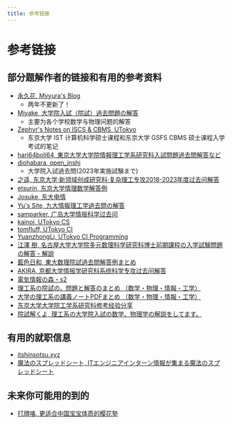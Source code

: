 ```yaml
---
title: 参考链接
---
```


# 参考链接

## 部分题解作者的链接和有用的参考资料

- [永久花, Myyura's Blog](https://myyura.github.io/)
    - 两年不更新了！
- [Miyake, 大学院入試（院試）過去問題の解答](https://miyake.github.io/exams/index.html)
    - 主要为各个学校数学与物理问题的解答
- [Zephyr's Notes on ISCS & CBMS, UTokyo](https://inshi-notes.zephyr-zdz.space/)
    - 东京大学 IST 计算机科学硕士课程和东京大学 GSFS CBMS 硕士课程入学考试的笔记
- [hari64boli64, 東京大学大学院情報理工学系研究科入試問題過去問解答など](https://github.com/hari64boli64/GraduateSchoolEntranceExamination)
- [diohabara, open_inshi](https://github.com/diohabara/open_inshi)
    - 大学院入試過去問(2023年実施試験まで)
- [之遥, 东京大学·新领域创成研究科·复杂理工专攻2018-2023年度过去问解答](https://www.zhihu.com/people/zhao-yue-70-84)
- [etsurin, 东京大学情理数学解答例](https://zhuanlan.zhihu.com/p/561992447)
- [Josuke, 东大电情](https://www.xiaohongshu.com/user/profile/6136a1b40000000002025c4f?xhsshare=QQ&appuid=5de61ebb0000000001004b64&apptime=1718276766)
- [Yu's Site, 九大情報理工学過去問の解答](https://blog.loveyou.moe/KU/%E4%B9%9D%E5%A4%A7%E6%83%85%E5%A0%B1%E7%90%86%E5%B7%A5%E5%AD%A6%E9%81%8E%E5%8E%BB%E5%95%8F%E3%81%AE%E8%A7%A3%E7%AD%94/)
- [samparker, 广岛大学情报科学过去问](https://zhuanlan.zhihu.com/p/679651389)
- [kainoj, UTokyo CS](https://github.com/kainoj/utokyo-cs)
- [tomfluff, UTokyo CI](https://github.com/tomfluff/UTokyo_CI_Entrance_Exam)
- [YuanzhongLi, UTokyo CI Programming](https://qiita.com/YuanzhongLi)
- [江澤 樹, 名古屋大学大学院多元数理科学研究科博士前期課程の入学試験問題の解答・解説](https://sites.google.com/view/tatsukiezawa/%E8%A7%A3%E7%AD%94%E9%9B%86)
- [藍色日和, 東大数理院試過去問解答例まとめ](https://mathlog.info/articles/zLhBwPhItOrD5zEO3psa)
- [AKIRA, 京都大学情报学研究科系统科学专攻过去问解答](http://xhslink.com/m/8FArGcXC0cz)
- [電気情報の森・s2](https://denjoforest.com/sample-page)
- [理工系の院試の，問題と解答のまとめ （数学・物理・情報・工学）](https://language-and-engineering.hatenablog.jp/entry/20140715/GraduateSchoolsEntranceExamAnswers)
- [大学の理工系の講義ノートPDFまとめ （数学・物理・情報・工学）](https://language-and-engineering.hatenablog.jp/entry/20140620/PDFLectureNotesOnUniversity)
- [东京大学大学院工学系研究科修考经验分享](https://www.zhihu.com/column/ut-eng)
- [院試解くよ, 理工系の大学院入試の数学、物理学の解説をしてます。](https://www.youtube.com/@InshiTokuyo)

## 有用的就职信息

- [itshinsotsu.xyz](https://www.itshinsotsu.xyz/)
- [魔法のスプレッドシート, ITエンジニアインターン情報が集まる魔法のスプレッドシート](https://magic-spreadsheets.github.io/)

## 未来你可能用的到的

- [打牌咯, 更适合中国宝宝体质的樱花塾](https://yhmschool.com/)